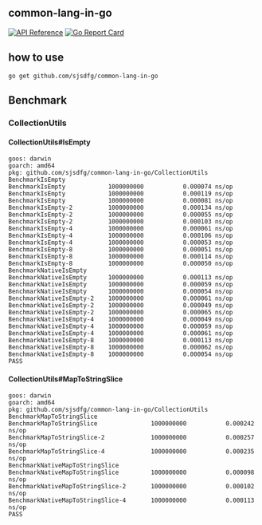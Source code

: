 ## common-lang-in-go

[![API Reference](
https://camo.githubusercontent.com/915b7be44ada53c290eb157634330494ebe3e30a/68747470733a2f2f676f646f632e6f72672f6769746875622e636f6d2f676f6c616e672f6764646f3f7374617475732e737667
)](https://pkg.go.dev/github.com/sjsdfg/common-lang-in-go)
[![Go Report Card](https://goreportcard.com/badge/github.com/ethereum/go-ethereum)](https://goreportcard.com/report/github.com/sjsdfg/common-lang-in-go)

## how to use

```shell script
go get github.com/sjsdfg/common-lang-in-go
```

## Benchmark

### CollectionUtils

#### CollectionUtils#IsEmpty
```shell script
goos: darwin
goarch: amd64
pkg: github.com/sjsdfg/common-lang-in-go/CollectionUtils
BenchmarkIsEmpty
BenchmarkIsEmpty           	1000000000	         0.000074 ns/op
BenchmarkIsEmpty           	1000000000	         0.000119 ns/op
BenchmarkIsEmpty           	1000000000	         0.000081 ns/op
BenchmarkIsEmpty-2         	1000000000	         0.000134 ns/op
BenchmarkIsEmpty-2         	1000000000	         0.000055 ns/op
BenchmarkIsEmpty-2         	1000000000	         0.000103 ns/op
BenchmarkIsEmpty-4         	1000000000	         0.000061 ns/op
BenchmarkIsEmpty-4         	1000000000	         0.000106 ns/op
BenchmarkIsEmpty-4         	1000000000	         0.000053 ns/op
BenchmarkIsEmpty-8         	1000000000	         0.000051 ns/op
BenchmarkIsEmpty-8         	1000000000	         0.000114 ns/op
BenchmarkIsEmpty-8         	1000000000	         0.000050 ns/op
BenchmarkNativeIsEmpty
BenchmarkNativeIsEmpty     	1000000000	         0.000113 ns/op
BenchmarkNativeIsEmpty     	1000000000	         0.000059 ns/op
BenchmarkNativeIsEmpty     	1000000000	         0.000054 ns/op
BenchmarkNativeIsEmpty-2   	1000000000	         0.000061 ns/op
BenchmarkNativeIsEmpty-2   	1000000000	         0.000049 ns/op
BenchmarkNativeIsEmpty-2   	1000000000	         0.000065 ns/op
BenchmarkNativeIsEmpty-4   	1000000000	         0.000049 ns/op
BenchmarkNativeIsEmpty-4   	1000000000	         0.000059 ns/op
BenchmarkNativeIsEmpty-4   	1000000000	         0.000061 ns/op
BenchmarkNativeIsEmpty-8   	1000000000	         0.000113 ns/op
BenchmarkNativeIsEmpty-8   	1000000000	         0.000062 ns/op
BenchmarkNativeIsEmpty-8   	1000000000	         0.000054 ns/op
PASS
```

#### CollectionUtils#MapToStringSlice

```shell script
goos: darwin
goarch: amd64
pkg: github.com/sjsdfg/common-lang-in-go/CollectionUtils
BenchmarkMapToStringSlice
BenchmarkMapToStringSlice           	1000000000	         0.000242 ns/op
BenchmarkMapToStringSlice-2         	1000000000	         0.000257 ns/op
BenchmarkMapToStringSlice-4         	1000000000	         0.000235 ns/op
BenchmarkNativeMapToStringSlice
BenchmarkNativeMapToStringSlice     	1000000000	         0.000098 ns/op
BenchmarkNativeMapToStringSlice-2   	1000000000	         0.000102 ns/op
BenchmarkNativeMapToStringSlice-4   	1000000000	         0.000113 ns/op
PASS
```
